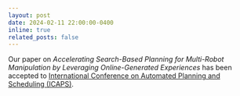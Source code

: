 ```yaml
---
layout: post
date: 2024-02-11 22:00:00-0400
inline: true
related_posts: false
---
```


Our paper on _Accelerating Search-Based Planning for Multi-Robot Manipulation
by Leveraging Online-Generated Experiences_ has been accepted to [International Conference on Automated Planning and Scheduling (ICAPS)](https://icaps24.icaps-conference.org). 

[//]: # (with [Yorai Shaoul]&#40;https://yoraish.com&#41;.)
